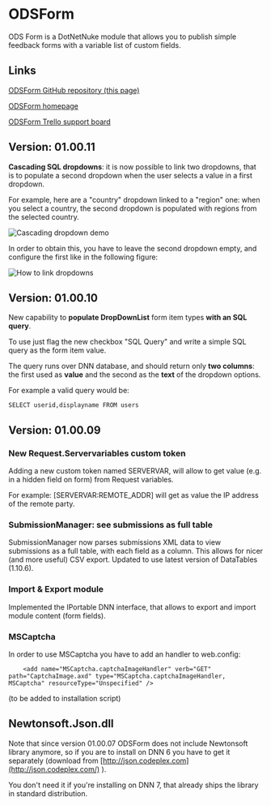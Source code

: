 ODSForm
============

ODS Form is a DotNetNuke module that allows you to publish simple feedback forms with a variable list of custom fields.

## Links
[ODSForm GitHub repository (this page)](https://github.com/trapias/ODSForm/)

[ODSForm homepage](http://trapias.github.io/dnn/odsform/)

[ODSForm Trello support board](https://trello.com/b/vZuoVDnV/ods-form)

## Version: 01.00.11
**Cascading SQL dropdowns**: it is now possible to link two dropdowns, that is to populate a second dropdown when the user selects a value in a first dropdown.

For example, here are a "country" dropdown linked to a "region" one: when you select a country, the second dropdown is populated with regions from the selected country.

![Cascading dropdown demo](http://trapias.github.io/images/ods_cascading_demo.gif)

In order to obtain this, you have to leave the second dropdown empty, and configure the first like in the following figure:

![How to link dropdowns](http://trapias.github.io/images/odsform_sql_cascading_dropdowns.png)

## Version: 01.00.10
New capability to **populate DropDownList** form item types **with an SQL query**.

To use just flag the new checkbox "SQL Query" and write a simple SQL query as the form item value.

The query runs over DNN database, and should return only **two columns**: the first used as **value** and the second as the **text** of the dropdown options.

For example a valid query would be:

```
SELECT userid,displayname FROM users
```


## Version: 01.00.09

### New Request.Servervariables custom token
Adding a new custom token named SERVERVAR, will allow to get value (e.g. in a hidden field on form) from Request variables.

For example: [SERVERVAR:REMOTE_ADDR] will get as value the IP address of the remote party.

### SubmissionManager: see submissions as full table
SubmissionManager now parses submissions XML data to view submissions as a full table, with each field as a column.
This allows for nicer (and more useful) CSV export.
Updated to use latest version of DataTables (1.10.6).

### Import & Export module
Implemented the IPortable DNN interface, that allows to export and import module content (form fields).

### MSCaptcha
In order to use MSCaptcha you have to add an handler to web.config:

```
	<add name="MSCaptcha.captchaImageHandler" verb="GET" path="CaptchaImage.axd" type="MSCaptcha.captchaImageHandler, MSCaptcha" resourceType="Unspecified" />
```

(to be added to installation script)

## Newtonsoft.Json.dll
Note that since version 01.00.07 ODSForm does not include Newtonsoft library anymore, so if you are to install on DNN 6 you have to get it separately (download from [http://json.codeplex.com](http://json.codeplex.com/) ).

You don't need it if you're installing on DNN 7, that already ships the library in standard distribution.

